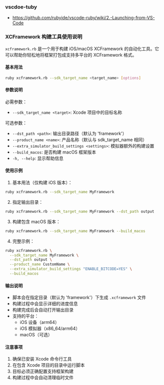 ### vscdoe-tuby
- https://github.com/rubyide/vscode-ruby/wiki/2.-Launching-from-VS-Code

### XCFramework 构建工具使用说明

`xcframework.rb` 是一个用于构建 iOS/macOS XCFramework 的自动化工具。它可以帮助你轻松地将框架打包成支持多平台的 XCFramework 格式。

#### 基本用法

```bash
ruby xcframework.rb --sdk_target_name <target_name> [options]
```

#### 参数说明

必需参数：
- `--sdk_target_name <target>`: Xcode 项目中的目标名称

可选参数：
- `--dst_path <path>`: 输出目录路径（默认为 'framework'）
- `--product_name <name>`: 产品名称（默认与 sdk_target_name 相同）
- `--extra_simulator_build_settings <settings>`: 模拟器额外的构建设置
- `--build_macos`: 是否构建 macOS 框架版本
- `-h, --help`: 显示帮助信息

#### 使用示例

1. 基本用法（仅构建 iOS 版本）：
```bash
ruby xcframework.rb --sdk_target_name MyFramework
```

2. 指定输出目录：
```bash
ruby xcframework.rb --sdk_target_name MyFramework --dst_path output
```

3. 构建包含 macOS 版本：
```bash
ruby xcframework.rb --sdk_target_name MyFramework --build_macos
```

4. 完整示例：
```bash
ruby xcframework.rb \
  --sdk_target_name MyFramework \
  --dst_path output \
  --product_name CustomName \
  --extra_simulator_build_settings "ENABLE_BITCODE=YES" \
  --build_macos
```

#### 输出说明

- 脚本会在指定目录（默认为 'framework'）下生成 `.xcframework` 文件
- 构建过程中会显示详细的进度信息
- 构建完成后会自动打开输出目录
- 支持的平台：
  - iOS 设备（arm64）
  - iOS 模拟器（x86_64/arm64）
  - macOS（可选）

#### 注意事项

1. 确保已安装 Xcode 命令行工具
2. 在包含 Xcode 项目的目录中运行脚本
3. 目标必须正确配置支持框架构建
4. 构建过程中会自动清理临时文件